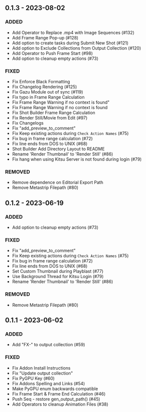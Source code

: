 ## 0.1.3 - 2023-08-02 
 
### ADDED 
- Add Operator to Replace .mp4 with Image Sequences (#132)
- Add Frame Range Pop-up (#128)
- Add option to create tasks during Submit New Shot (#121)
- Add option to Exclude Collections from Output Collection (#120)
- Add Operator to Push Frame Start (#98)
- Add option to cleanup empty actions (#73)

### FIXED 
- Fix Enforce Black Formatting
- Fix Changelog Rendering (#125)
- Fix Gazu Module out of sync (#119)
- Fix typo in Frame Range Calculation
- Fix Frame Range Warning if no context is found"
- Fix Frame Range Warning if no context is found
- Fix Shot Builder Frame Range Calculation
- Fix Render Still/Movie from Edit (#97)
- Fix Changelogs
- Fix "add_preview_to_comment"
- Fix Keep existing actions during `Check Action Names` (#75)
- Fix bug in frame range calculation (#72)
- Fix line ends from DOS to UNIX (#68)
- Shot Builder Add Directory Layout to README
- Rename 'Render Thumbnail' to 'Render Still' (#86)
- Fix hang when using Kitsu Server is not found during login (#79)

### REMOVED 
- Remove dependence on Editorial Export Path
- Remove Metastrip Filepath (#80)

## 0.1.2 - 2023-06-19 
 
### ADDED 
- Add option to cleanup empty actions (#73)

### FIXED 
- Fix "add_preview_to_comment"
- Fix Keep existing actions during `Check Action Names` (#75)
- Fix bug in frame range calculation (#72)
- Fix line ends from DOS to UNIX (#68)
- Set Custom Thumbnail during Playblast (#77)
- Use Background  Thread for Kitsu Login (#79)
- Rename 'Render Thumbnail' to 'Render Still' (#86)

### REMOVED 
- Remove Metastrip Filepath (#80)


## 0.1.1 - 2023-06-02 
 
### ADDED 
- Add "FX-" to output collection (#59)

### FIXED 
- Fix Addon Install Instructions
- Fix "Update output collection"
- Fix PyGPU Key (#60)
- Fix Addons Spelling and Links (#54)
- Make PyGPU enum backwards compatible
- Fix Frame Start & Frame End Calculation (#46)
- Push Seq - restore gen_output_path() (#45)
- Add Operators to cleanup Animation Files (#38)